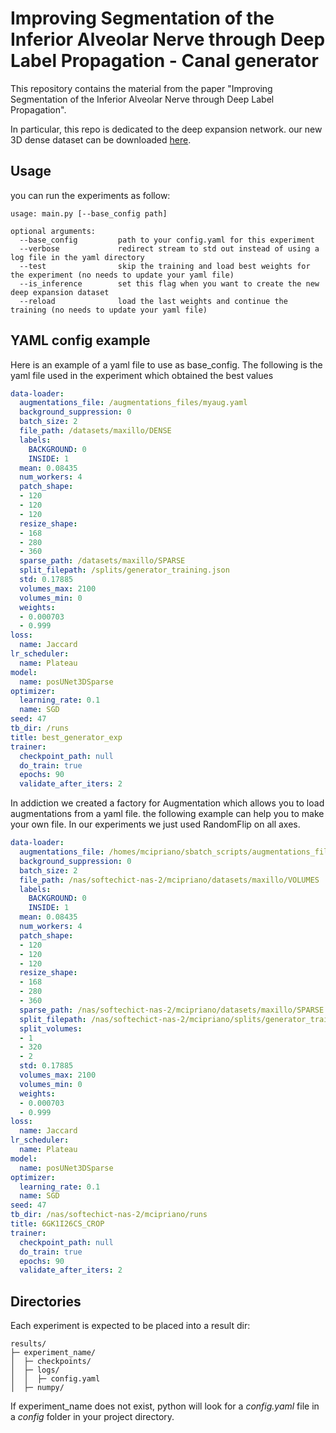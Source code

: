 # Improving Segmentation of the Inferior Alveolar Nerve through Deep Label Propagation - Canal generator

This repository contains the material from the paper "Improving Segmentation of the Inferior Alveolar Nerve through Deep Label Propagation".

In particular, this repo is dedicated to the deep expansion network.
our new 3D dense dataset can be downloaded [here](#linkhere).

## Usage
you can run the experiments as follow:
```
usage: main.py [--base_config path]

optional arguments:
  --base_config         path to your config.yaml for this experiment
  --verbose             redirect stream to std out instead of using a log file in the yaml directory
  --test                skip the training and load best weights for the experiment (no needs to update your yaml file)
  --is_inference        set this flag when you want to create the new deep expansion dataset
  --reload              load the last weights and continue the training (no needs to update your yaml file)
```

## YAML config example
Here is an example of a yaml file to use as base_config. The following is the yaml file used in the experiment which obtained the best values 

```yaml
data-loader:
  augmentations_file: /augmentations_files/myaug.yaml
  background_suppression: 0
  batch_size: 2
  file_path: /datasets/maxillo/DENSE
  labels:
    BACKGROUND: 0
    INSIDE: 1
  mean: 0.08435
  num_workers: 4
  patch_shape:
  - 120
  - 120
  - 120
  resize_shape:
  - 168
  - 280
  - 360
  sparse_path: /datasets/maxillo/SPARSE
  split_filepath: /splits/generator_training.json
  std: 0.17885
  volumes_max: 2100
  volumes_min: 0
  weights:
  - 0.000703
  - 0.999
loss:
  name: Jaccard
lr_scheduler:
  name: Plateau
model:
  name: posUNet3DSparse
optimizer:
  learning_rate: 0.1
  name: SGD
seed: 47
tb_dir: /runs
title: best_generator_exp
trainer:
  checkpoint_path: null
  do_train: true
  epochs: 90
  validate_after_iters: 2
```

In addiction we created a factory for Augmentation which allows you to load augmentations from a yaml file.
the following example can help you to make your own file. In our experiments we just used RandomFlip on all axes.

```yaml
data-loader:
  augmentations_file: /homes/mcipriano/sbatch_scripts/augmentations_files/3.yaml
  background_suppression: 0
  batch_size: 2
  file_path: /nas/softechict-nas-2/mcipriano/datasets/maxillo/VOLUMES
  labels:
    BACKGROUND: 0
    INSIDE: 1
  mean: 0.08435
  num_workers: 4
  patch_shape:
  - 120
  - 120
  - 120
  resize_shape:
  - 168
  - 280
  - 360
  sparse_path: /nas/softechict-nas-2/mcipriano/datasets/maxillo/SPARSE
  split_filepath: /nas/softechict-nas-2/mcipriano/splits/generator_training.json
  split_volumes:
  - 1
  - 320
  - 2
  std: 0.17885
  volumes_max: 2100
  volumes_min: 0
  weights:
  - 0.000703
  - 0.999
loss:
  name: Jaccard
lr_scheduler:
  name: Plateau
model:
  name: posUNet3DSparse
optimizer:
  learning_rate: 0.1
  name: SGD
seed: 47
tb_dir: /nas/softechict-nas-2/mcipriano/runs
title: 6GK1I26CS_CROP
trainer:
  checkpoint_path: null
  do_train: true
  epochs: 90
  validate_after_iters: 2
```

## Directories
Each experiment is expected to be placed into a result dir:

```
results/
├─ experiment_name/
│  ├─ checkpoints/
│  ├─ logs/
│  │  ├─ config.yaml
│  ├─ numpy/

```
If experiment_name does not exist, python will look for a *config.yaml* file in a *config* folder in your project directory.
